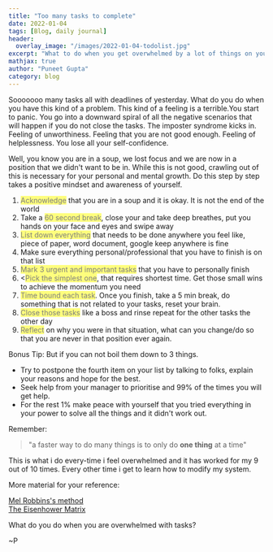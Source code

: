 ```yaml
---
title: "Too many tasks to complete"
date: 2022-01-04
tags: [Blog, daily journal]
header:
  overlay_image: "/images/2022-01-04-todolist.jpg"
excerpt: "What to do when you get overwhelmed by a lot of things on your plate?"
mathjax: true
author: "Puneet Gupta"
category: blog
---
```


Sooooooo many tasks all with deadlines of yesterday. What do you do when you have this kind of a problem. This kind of a feeling is a terrible.You start to panic. You go into a downward spiral of all the negative scenarios that will happen if you do not close the tasks. The imposter syndrome kicks in. Feeling of unworthiness. Feeling that you are not good enough. Feeling of helplessness. You lose all your self-confidence.

Well, you know you are in a soup, we lost focus and we are now in a position that we didn't want to be in. While this is not good, crawling out of this is necessary for your personal and mental growth. Do this step by step  takes a positive mindset and awareness of yourself.

1. <mark style="background-color: yellow; opacity:0.5">Acknowledge</mark> that you are in a soup and it is okay. It is not the end of the world
2. Take a <mark style="background-color: yellow; opacity:0.5">60 second break</mark>, close your and take deep breathes, put you hands on your face and eyes and swipe away
3. <mark style="background-color: yellow; opacity:0.5">List down everything</mark> that needs to be done anywhere you feel like, piece of paper, word document, google keep anywhere is fine
4. Make sure everything personal/professional that you have to finish is on that list
5. <mark style="background-color: yellow; opacity:0.5">Mark 3 urgent and important tasks</mark> that you have to personally finish
6. <<mark style="background-color: yellow; opacity:0.5">Pick the simplest one</mark>, that requires shortest time. Get those small wins to achieve the momentum you need
7. <mark style="background-color: yellow; opacity:0.5">Time bound each task</mark>. Once you finish, take a 5 min break, do something that is not related to your tasks, reset your brain.
8. <mark style="background-color: yellow; opacity:0.5">Close those tasks</mark> like a boss and rinse repeat for the other tasks the other day
9. <mark style="background-color: yellow; opacity:0.5">Reflect</mark> on why you were in that situation, what can you change/do so that you are never in that position ever again.

Bonus Tip: But if you can not boil them down to 3 things.
- Try to postpone the fourth item on your list by talking to folks, explain your reasons and hope for the best.
- Seek help from your manager to prioritise and 99% of the times you will get help.
- For the rest 1% make peace with yourself that you tried everything in your power to solve all the things and it didn't work out.

Remember:
> "a faster way to do many things is to only do **one thing** at a time"

This is what i do every-time i feel overwhelmed and it has worked for my 9 out of 10 times. Every other time i get to learn how to modify my system.

More material for your reference:

[Mel Robbins's method](https://www.youtube.com/watch?v=8VKoPSkEN7o&ab_channel=MelRobbins) <br />
[The Eisenhower Matrix](https://todoist.com/productivity-methods/eisenhower-matrix)

What do you do when you are overwhelmed with tasks?

~P
